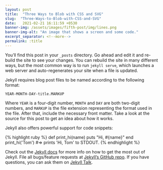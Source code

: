 ```yaml
---
layout: post
title:  "Three Ways to Blob with CSS and SVG"
slug:  "Three-Ways-to-Blob-with-CSS-and-SVG"
date:   2021-02-21 16:11:59 +0530
banner-img: /assets/images/fifth-post/img/lines.png
banner-img-alt: "An image that shows a screen and some code."
excerpt_separator: <!--more-->
permalink: :title
---
```

You’ll find this post in your `_posts` directory. Go ahead and edit it and re-build the site to see your changes. You can rebuild the site in many different ways, but <!--more-->the most common way is to run `jekyll serve`, which launches a web server and auto-regenerates your site when a file is updated.

Jekyll requires blog post files to be named according to the following format:

`YEAR-MONTH-DAY-title.MARKUP`

Where `YEAR` is a four-digit number, `MONTH` and `DAY` are both two-digit numbers, and `MARKUP` is the file extension representing the format used in the file. After that, include the necessary front matter. Take a look at the source for this post to get an idea about how it works.

Jekyll also offers powerful support for code snippets:

{% highlight ruby %}
def print_hi(name)
  puts "Hi, #{name}"
end
print_hi('Tom')
#=> prints 'Hi, Tom' to STDOUT.
{% endhighlight %}

Check out the [Jekyll docs][jekyll-docs] for more info on how to get the most out of Jekyll. File all bugs/feature requests at [Jekyll’s GitHub repo][jekyll-gh]. If you have questions, you can ask them on [Jekyll Talk][jekyll-talk].

[jekyll-docs]: https://jekyllrb.com/docs/home
[jekyll-gh]:   https://github.com/jekyll/jekyll
[jekyll-talk]: https://talk.jekyllrb.com/
